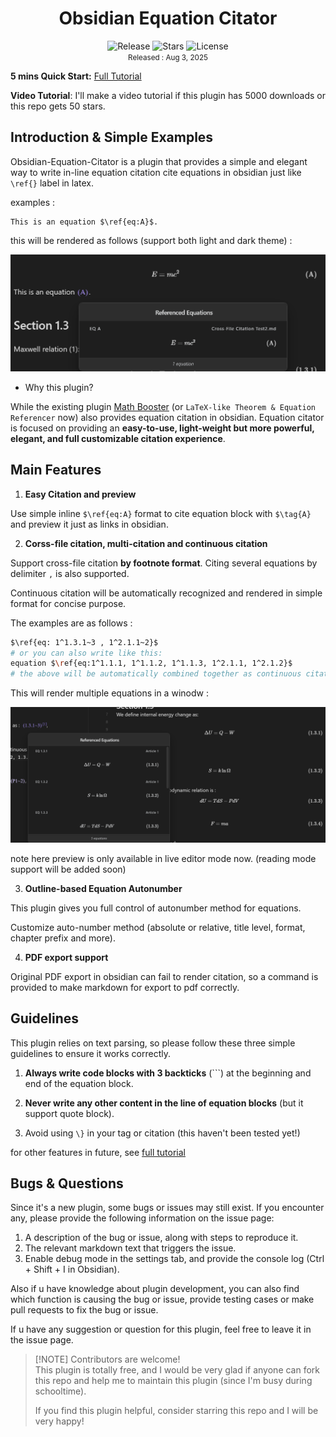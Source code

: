 <h1> <center> Obsidian Equation Citator </center> </h1>

<center>
  <img src="https://img.shields.io/badge/Latest%20Version-1.0.0-blue" alt="Release">
  <img src="https://img.shields.io/github/stars/FRIEDparrot/obsidian-equation-citator?style=flat-square&label=Stars&color=yellow" alt="Stars">
  <img src="https://img.shields.io/badge/License-Apache%202.0-red" alt="License">
</center>

<center><small> Released : Aug 3, 2025 </small></center>
<p></p>

**5 mins Quick Start:**  [Full Tutorial]( <https://github.com/FRIEDparrot/obsidian-equation-citator/blob/master/tutorial/Equation%20Citator%20Tutorial.md>)

**Video Tutorial**: I'll make a video tutorial if this plugin has 5000 downloads or this repo gets 50 stars.

## Introduction & Simple Examples
Obsidian-Equation-Citator is a plugin that provides a simple and elegant way to write in-line equation citation cite equations in obsidian just like `\ref{}` label in latex.

examples : 
```
This is an equation $\ref{eq:A}$.
```

this will be rendered as follows (support both light and dark theme) : 

<img src="img\most-simple-equation.png" alt="most-simple-equation" style="zoom:67%;" />

- Why this plugin?

While the existing plugin [Math Booster](<https://www.obsidianstats.com/plugins/math-booster>) (or `LaTeX-like Theorem & Equation Referencer` now) also provides equation citation in obsidian. Equation citator is focused on providing an **easy-to-use, light-weight but more powerful, elegant, and full customizable citation experience**.


## Main Features
1. **Easy Citation and preview**

Use simple inline `$\ref{eq:A}` format to cite equation block with `$\tag{A}` and preview it just as links in obsidian.


2. **Corss-file citation, multi-citation and continuous citation**

Support cross-file citation **by footnote format**. Citing several equations by delimiter `,` is also supported.

Continuous citation will be automatically recognized and rendered in simple format for concise purpose.

The examples are as follows : 

```sh
$\ref{eq: 1^1.3.1~3 , 1^2.1.1~2}$
# or you can also write like this: 
equation $\ref{eq:1^1.1.1, 1^1.1.2, 1^1.1.3, 1^2.1.1, 1^2.1.2}$  
# the above will be automatically combined together as continuous citation. 
``` 

This will render multiple equations in a winodw : 

<img src="img\continuous-cross-file.png" alt="continuous-cross-file" style="zoom:67%;" />

note here preview is only available in live editor mode now. (reading mode support will be added soon) 

3. **Outline-based Equation Autonumber**

This plugin gives you full control of autonumber method for equations.

Customize auto-number method (absolute or relative, title level, format, chapter prefix and more).

4. **PDF export support** 

Original PDF export in obsidian can fail to render citation, so a command is provided to make markdown for export to pdf correctly.

## Guidelines
This plugin relies on text parsing, so please follow these three simple guidelines to ensure it works correctly.

1. **Always write code blocks with 3 backticks** (```)  at the beginning and end of the equation block. 

2. **Never write any other content in the line of equation blocks** (but it support quote block).

3. Avoid using `\}` in your tag or citation (this haven't been tested yet!)




for other features in future, see [full tutorial](https://github.com/FRIEDparrot/obsidian-equation-citator/blob/master/tutorial/Equation%20Citator%20Tutorial.md)

## Bugs & Questions

Since it's a new plugin, some bugs or issues may still exist. If you encounter any, please provide the following information on the issue page: 

1. A description of the bug or issue, along with steps to reproduce it.
2. The relevant markdown text that triggers the issue.  
3. Enable debug mode in the settings tab, and provide the console log (Ctrl + Shift + I in Obsidian). 


Also if u have knowledge about plugin development, you can also find which function is causing the bug or issue, provide testing cases or make pull requests to fix the bug or issue. 


If u have any suggestion or question for this plugin, feel free to leave it in the issue page.

> [!NOTE] Contributors are welcome!   
> This plugin is totally free, and I would be very glad if anyone can fork this repo and help me to maintain this plugin (since I'm busy during schooltime).
> 
> If you find this plugin helpful, consider starring this repo and I will be very happy!

